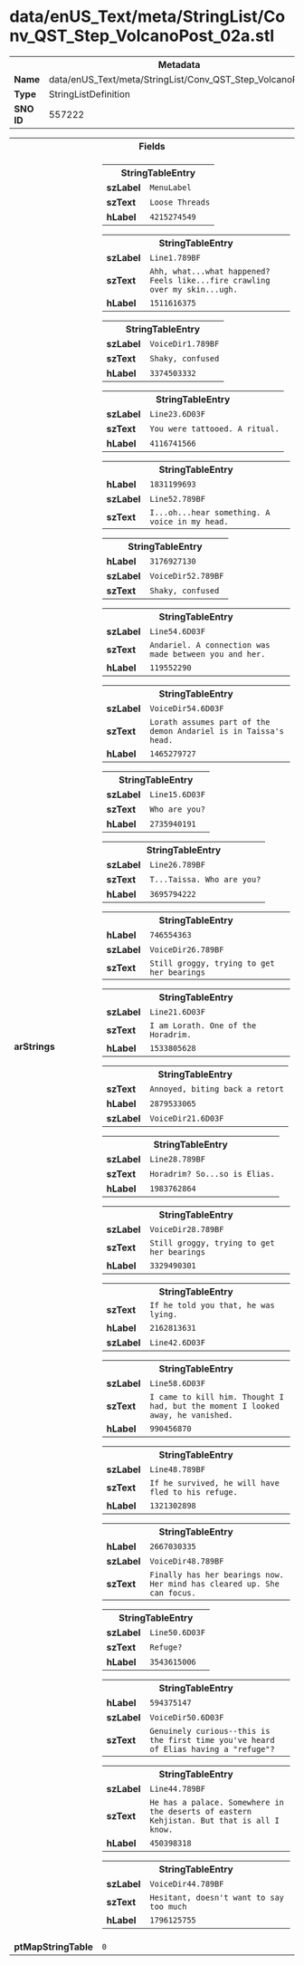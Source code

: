 <h1>data/enUS_Text/meta/StringList/Conv_QST_Step_VolcanoPost_02a.stl</h1><table><tr><th colspan="100%">Metadata</th></tr><tr><td><b>Name</b></td><td>data/enUS_Text/meta/StringList/Conv_QST_Step_VolcanoPost_02a.stl</td></tr><tr><td><b>Type</b></td><td>StringListDefinition</td></tr><tr><td><b>SNO ID</b></td><td>557222</td></tr></table>

<table><tr><th colspan="100%">Fields</th></tr><tr><td><b>arStrings</b></td><td><table><tr><th colspan="100%">StringTableEntry</th></tr><tr><td><b>szLabel</b></td><td><code>MenuLabel</code></td></tr><tr><td><b>szText</b></td><td><code>Loose Threads</code></td></tr><tr><td><b>hLabel</b></td><td><code>4215274549</code></td></tr></table>


<table><tr><th colspan="100%">StringTableEntry</th></tr><tr><td><b>szLabel</b></td><td><code>Line1.789BF</code></td></tr><tr><td><b>szText</b></td><td><code>Ahh, what...what happened? Feels like...fire crawling over my skin...ugh.</code></td></tr><tr><td><b>hLabel</b></td><td><code>1511616375</code></td></tr></table>


<table><tr><th colspan="100%">StringTableEntry</th></tr><tr><td><b>szLabel</b></td><td><code>VoiceDir1.789BF</code></td></tr><tr><td><b>szText</b></td><td><code>Shaky, confused</code></td></tr><tr><td><b>hLabel</b></td><td><code>3374503332</code></td></tr></table>


<table><tr><th colspan="100%">StringTableEntry</th></tr><tr><td><b>szLabel</b></td><td><code>Line23.6D03F</code></td></tr><tr><td><b>szText</b></td><td><code>You were tattooed. A ritual.</code></td></tr><tr><td><b>hLabel</b></td><td><code>4116741566</code></td></tr></table>


<table><tr><th colspan="100%">StringTableEntry</th></tr><tr><td><b>hLabel</b></td><td><code>1831199693</code></td></tr><tr><td><b>szLabel</b></td><td><code>Line52.789BF</code></td></tr><tr><td><b>szText</b></td><td><code>I...oh...hear something. A voice in my head.</code></td></tr></table>


<table><tr><th colspan="100%">StringTableEntry</th></tr><tr><td><b>hLabel</b></td><td><code>3176927130</code></td></tr><tr><td><b>szLabel</b></td><td><code>VoiceDir52.789BF</code></td></tr><tr><td><b>szText</b></td><td><code>Shaky, confused</code></td></tr></table>


<table><tr><th colspan="100%">StringTableEntry</th></tr><tr><td><b>szLabel</b></td><td><code>Line54.6D03F</code></td></tr><tr><td><b>szText</b></td><td><code>Andariel. A connection was made between you and her.</code></td></tr><tr><td><b>hLabel</b></td><td><code>119552290</code></td></tr></table>


<table><tr><th colspan="100%">StringTableEntry</th></tr><tr><td><b>szLabel</b></td><td><code>VoiceDir54.6D03F</code></td></tr><tr><td><b>szText</b></td><td><code>Lorath assumes part of the demon Andariel is in Taissa's head.</code></td></tr><tr><td><b>hLabel</b></td><td><code>1465279727</code></td></tr></table>


<table><tr><th colspan="100%">StringTableEntry</th></tr><tr><td><b>szLabel</b></td><td><code>Line15.6D03F</code></td></tr><tr><td><b>szText</b></td><td><code>Who are you?</code></td></tr><tr><td><b>hLabel</b></td><td><code>2735940191</code></td></tr></table>


<table><tr><th colspan="100%">StringTableEntry</th></tr><tr><td><b>szLabel</b></td><td><code>Line26.789BF</code></td></tr><tr><td><b>szText</b></td><td><code>T...Taissa. Who are you?</code></td></tr><tr><td><b>hLabel</b></td><td><code>3695794222</code></td></tr></table>


<table><tr><th colspan="100%">StringTableEntry</th></tr><tr><td><b>hLabel</b></td><td><code>746554363</code></td></tr><tr><td><b>szLabel</b></td><td><code>VoiceDir26.789BF</code></td></tr><tr><td><b>szText</b></td><td><code>Still groggy, trying to get her bearings</code></td></tr></table>


<table><tr><th colspan="100%">StringTableEntry</th></tr><tr><td><b>szLabel</b></td><td><code>Line21.6D03F</code></td></tr><tr><td><b>szText</b></td><td><code>I am Lorath. One of the Horadrim.</code></td></tr><tr><td><b>hLabel</b></td><td><code>1533805628</code></td></tr></table>


<table><tr><th colspan="100%">StringTableEntry</th></tr><tr><td><b>szText</b></td><td><code>Annoyed, biting back a retort</code></td></tr><tr><td><b>hLabel</b></td><td><code>2879533065</code></td></tr><tr><td><b>szLabel</b></td><td><code>VoiceDir21.6D03F</code></td></tr></table>


<table><tr><th colspan="100%">StringTableEntry</th></tr><tr><td><b>szLabel</b></td><td><code>Line28.789BF</code></td></tr><tr><td><b>szText</b></td><td><code>Horadrim? So...so is Elias.</code></td></tr><tr><td><b>hLabel</b></td><td><code>1983762864</code></td></tr></table>


<table><tr><th colspan="100%">StringTableEntry</th></tr><tr><td><b>szLabel</b></td><td><code>VoiceDir28.789BF</code></td></tr><tr><td><b>szText</b></td><td><code>Still groggy, trying to get her bearings</code></td></tr><tr><td><b>hLabel</b></td><td><code>3329490301</code></td></tr></table>


<table><tr><th colspan="100%">StringTableEntry</th></tr><tr><td><b>szText</b></td><td><code>If he told you that, he was lying.</code></td></tr><tr><td><b>hLabel</b></td><td><code>2162813631</code></td></tr><tr><td><b>szLabel</b></td><td><code>Line42.6D03F</code></td></tr></table>


<table><tr><th colspan="100%">StringTableEntry</th></tr><tr><td><b>szLabel</b></td><td><code>Line58.6D03F</code></td></tr><tr><td><b>szText</b></td><td><code>I came to kill him. Thought I had, but the moment I looked away, he vanished.</code></td></tr><tr><td><b>hLabel</b></td><td><code>990456870</code></td></tr></table>


<table><tr><th colspan="100%">StringTableEntry</th></tr><tr><td><b>szLabel</b></td><td><code>Line48.789BF</code></td></tr><tr><td><b>szText</b></td><td><code>If he survived, he will have fled to his refuge.</code></td></tr><tr><td><b>hLabel</b></td><td><code>1321302898</code></td></tr></table>


<table><tr><th colspan="100%">StringTableEntry</th></tr><tr><td><b>hLabel</b></td><td><code>2667030335</code></td></tr><tr><td><b>szLabel</b></td><td><code>VoiceDir48.789BF</code></td></tr><tr><td><b>szText</b></td><td><code>Finally has her bearings now. Her mind has cleared up. She can focus.</code></td></tr></table>


<table><tr><th colspan="100%">StringTableEntry</th></tr><tr><td><b>szLabel</b></td><td><code>Line50.6D03F</code></td></tr><tr><td><b>szText</b></td><td><code>Refuge?</code></td></tr><tr><td><b>hLabel</b></td><td><code>3543615006</code></td></tr></table>


<table><tr><th colspan="100%">StringTableEntry</th></tr><tr><td><b>hLabel</b></td><td><code>594375147</code></td></tr><tr><td><b>szLabel</b></td><td><code>VoiceDir50.6D03F</code></td></tr><tr><td><b>szText</b></td><td><code>Genuinely curious--this is the first time you've heard of Elias having a "refuge"?</code></td></tr></table>


<table><tr><th colspan="100%">StringTableEntry</th></tr><tr><td><b>szLabel</b></td><td><code>Line44.789BF</code></td></tr><tr><td><b>szText</b></td><td><code>He has a palace. Somewhere in the deserts of eastern Kehjistan. But that is all I know.</code></td></tr><tr><td><b>hLabel</b></td><td><code>450398318</code></td></tr></table>


<table><tr><th colspan="100%">StringTableEntry</th></tr><tr><td><b>szLabel</b></td><td><code>VoiceDir44.789BF</code></td></tr><tr><td><b>szText</b></td><td><code>Hesitant, doesn't want to say too much</code></td></tr><tr><td><b>hLabel</b></td><td><code>1796125755</code></td></tr></table>


</td></tr><tr><td><b>ptMapStringTable</b></td><td><code>0</code></td></tr></table>

